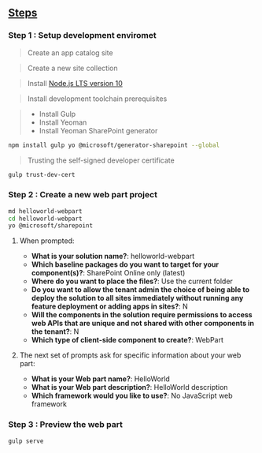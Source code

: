 ## [Steps](https://docs.microsoft.com/en-us/sharepoint/dev/spfx/sharepoint-framework-overview)

### **Step 1 :** Setup development enviromet

> Create an app catalog site

> Create a new site collection

> Install [Node.js LTS version 10](https://nodejs.org/download/release/v10.20.1/)

> Install development toolchain prerequisites

> - Install Gulp
> - Install Yeoman
> - Install Yeoman SharePoint generator

```bash
npm install gulp yo @microsoft/generator-sharepoint --global
```
> Trusting the self-signed developer certificate

```bash
gulp trust-dev-cert
```
### **Step 2 :** Create a new web part project
```bash
md helloworld-webpart
cd helloworld-webpart
yo @microsoft/sharepoint

```
1. When prompted:

    - **What is your solution name?**: helloworld-webpart
    - **Which baseline packages do you want to target for your component(s)?**: SharePoint Online only (latest)
    - **Where do you want to place the files?**: Use the current folder
    - **Do you want to allow the tenant admin the choice of being able to deploy the solution to all sites immediately without running any feature deployment or adding apps in sites?**: N
    - **Will the components in the solution require permissions to access web APIs that are unique and not shared with other components in the tenant?**: N
    - **Which type of client-side component to create?**: WebPart

1. The next set of prompts ask for specific information about your web part:

    - **What is your Web part name?**: HelloWorld
    - **What is your Web part description?**: HelloWorld description
    - **Which framework would you like to use?**: No JavaScript web framework

### **Step 3 :** Preview the web part
```bash
gulp serve
```
